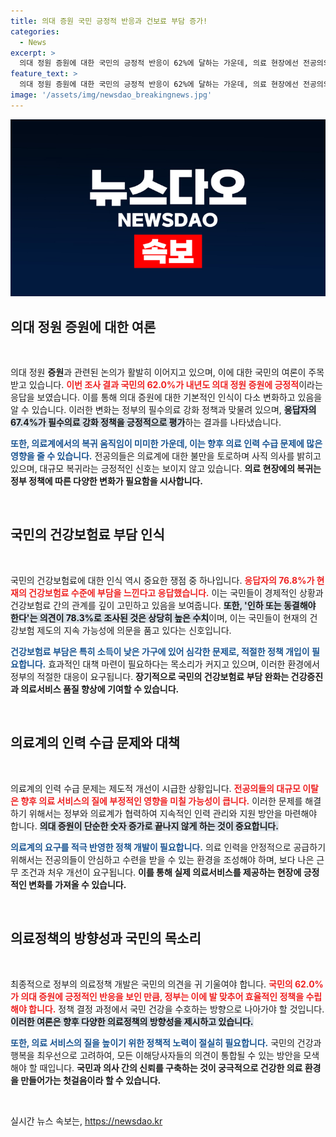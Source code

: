 ```yaml
---
title: 의대 증원 국민 긍정적 반응과 건보료 부담 증가!
categories:
  - News
excerpt: >
  의대 정원 증원에 대한 국민의 긍정적 반응이 62%에 달하는 가운데, 의료 현장에선 전공의의 복귀가 극소수에 그치고 있다. 그러나 국민의 건강보험료 부담이 증가하며, 내년도 보험료 인하 또는 동결을 원하는 목소리가 78.3%에 달해 긴장감이 감돌고 있다.
feature_text: >
  의대 정원 증원에 대한 국민의 긍정적 반응이 62%에 달하는 가운데, 의료 현장에선 전공의의 복귀가 극소수에 그치고 있다. 그러나 국민의 건강보험료 부담이 증가하며, 내년도 보험료 인하 또는 동결을 원하는 목소리가 78.3%에 달해 긴장감이 감돌고 있다.
image: '/assets/img/newsdao_breakingnews.jpg'
---
```


<p><img src="/assets/img/newsdao_breakingnews.jpg" alt="implanttips 속보" /></p>

<h2 data-ke-size="size26">의대 정원 증원에 대한 여론</h2>

<p data-ke-size="size16">&nbsp;</p>

<p>의대 정원 <b>증원</b>과 관련된 논의가 활발히 이어지고 있으며, 이에 대한 국민의 여론이 주목받고 있습니다. <b><span style="color: #ee2323;">이번 조사 결과 국민의 62.0%가 내년도 의대 정원 증원에 긍정적</span></b>이라는 응답을 보였습니다. 이를 통해 의대 증원에 대한 기본적인 인식이 다소 변화하고 있음을 알 수 있습니다. 이러한 변화는 정부의 필수의료 강화 정책과 맞물려 있으며, <b><span style="background-color: #21538527;">응답자의 67.4%가 필수의료 강화 정책을 긍정적으로 평가</span></b>하는 결과를 나타냈습니다.</p>

<p><b><span style="color: #1a5490;">또한, 의료계에서의 복귀 움직임이 미미한 가운데, 이는 향후 의료 인력 수급 문제에 많은 영향을 줄 수 있습니다.</span></b> 전공의들은 의료계에 대한 불만을 토로하며 사직 의사를 밝히고 있으며, 대규모 복귀라는 긍정적인 신호는 보이지 않고 있습니다. <b>의료 현장에의 복귀는 정부 정책에 따른 다양한 변화가 필요함을 시사합니다.</b></p>

<p data-ke-size="size16">&nbsp;</p>

<h2 data-ke-size="size26">국민의 건강보험료 부담 인식</h2>

<p data-ke-size="size16">&nbsp;</p>

<p>국민의 건강보험료에 대한 인식 역시 중요한 쟁점 중 하나입니다. <b><span style="color: #ee2323;">응답자의 76.8%가 현재의 건강보험료 수준에 부담을 느낀다고 응답했습니다.</span></b> 이는 국민들이 경제적인 상황과 건강보험료 간의 관계를 깊이 고민하고 있음을 보여줍니다. <b><span style="background-color: #21538527;">또한, '인하 또는 동결해야 한다'는 의견이 78.3%로 조사된 것은 상당히 높은 수치</span></b>이며, 이는 국민들이 현재의 건강보험 제도의 지속 가능성에 의문을 품고 있다는 신호입니다.</p>

<p><b><span style="color: #1a5490;">건강보험료 부담은 특히 소득이 낮은 가구에 있어 심각한 문제로, 적절한 정책 개입이 필요합니다.</span></b> 효과적인 대책 마련이 필요하다는 목소리가 커지고 있으며, 이러한 환경에서 정부의 적절한 대응이 요구됩니다. <b>장기적으로 국민의 건강보험료 부담 완화는 건강증진과 의료서비스 품질 향상에 기여할 수 있습니다.</b> </p>

<p data-ke-size="size16">&nbsp;</p>

<h2 data-ke-size="size26">의료계의 인력 수급 문제와 대책</h2>

<p data-ke-size="size16">&nbsp;</p>

<p>의료계의 인력 수급 문제는 제도적 개선이 시급한 상황입니다. <b><span style="color: #ee2323;">전공의들의 대규모 이탈은 향후 의료 서비스의 질에 부정적인 영향을 미칠 가능성이 큽니다.</span></b> 이러한 문제를 해결하기 위해서는 정부와 의료계가 협력하여 지속적인 인력 관리와 지원 방안을 마련해야 합니다. <b><span style="background-color: #21538527;">의대 증원이 단순한 숫자 증가로 끝나지 않게 하는 것이 중요합니다.</span></b> </p>

<p><b><span style="color: #1a5490;">의료계의 요구를 적극 반영한 정책 개발이 필요합니다.</span></b> 의료 인력을 안정적으로 공급하기 위해서는 전공의들이 안심하고 수련을 받을 수 있는 환경을 조성해야 하며, 보다 나은 근무 조건과 처우 개선이 요구됩니다. <b>이를 통해 실제 의료서비스를 제공하는 현장에 긍정적인 변화를 가져올 수 있습니다.</b></p>

<p data-ke-size="size16">&nbsp;</p>

<h2 data-ke-size="size26">의료정책의 방향성과 국민의 목소리</h2>

<p data-ke-size="size16">&nbsp;</p>

<p>최종적으로 정부의 의료정책 개발은 국민의 의견을 귀 기울여야 합니다. <b><span style="color: #ee2323;">국민의 62.0%가 의대 증원에 긍정적인 반응을 보인 만큼, 정부는 이에 발 맞추어 효율적인 정책을 수립해야 합니다.</span></b> 정책 결정 과정에서 국민 건강을 수호하는 방향으로 나아가야 할 것입니다. <b><span style="background-color: #21538527;">이러한 여론은 향후 다양한 의료정책의 방향성을 제시하고 있습니다.</span></b></p>

<p><b><span style="color: #1a5490;">또한, 의료 서비스의 질을 높이기 위한 정책적 노력이 절실히 필요합니다.</span></b> 국민의 건강과 행복을 최우선으로 고려하여, 모든 이해당사자들의 의견이 통합될 수 있는 방안을 모색해야 할 때입니다. <b>국민과 의사 간의 신뢰를 구축하는 것이 궁극적으로 건강한 의료 환경을 만들어가는 첫걸음이라 할 수 있습니다.</b></p>

<p data-ke-size="size16">&nbsp;</p>
실시간 뉴스 속보는, <a href="https://newsdao.kr" rel="dofollow">https://newsdao.kr</a>


